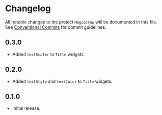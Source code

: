 # Changelog

All notable changes to the project `MagicDraw` will be documented in this file.
See [Conventional Commits](https://conventionalcommits.org) for commit guidelines.

## 0.3.0

- Added `textScaler` to `Title` widgets.

## 0.2.0

- Added `textStyle` and `textColor` to `Title` widgets.

## 0.1.0

- Initial release.
